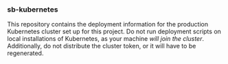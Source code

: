 ### sb-kubernetes

This repository contains the deployment information for the production
Kubernetes cluster set up for this project. Do not run deployment scripts on
local installations of Kubernetes, as your machine *will join the cluster*.
Additionally, do not distribute the cluster token, or it will have to be
regenerated.
